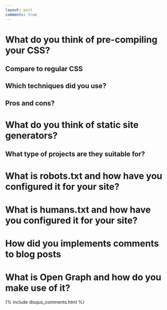 ```yaml
---
layout: post
comments: true
---
```


# What do you think of pre-compiling your CSS?
## Compare to regular CSS
## Which techniques did you use?
## Pros and cons?

# What do you think of static site generators?
## What type of projects are they suitable for?

# What is robots.txt and how have you configured it for your site?

# What is humans.txt and how have you configured it for your site?

# How did you implements comments to blog posts
# What is Open Graph and how do you make use of it?


{% include disqus_comments.html %}
